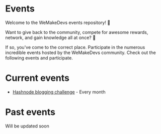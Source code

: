 # Events

Welcome to the WeMakeDevs events repository! :raised_hands:


Want to give back to the community, compete for awesome rewards, network, and gain knowledge all at once? :gift:


If so, you've come to the correct place. Participate in the numerous incredible events hosted by the WeMakeDevs community.
Check out the following events and participate. 

# Current events

- [Hashnode blogging challenge](./hashnode/README.md) - Every month

# Past events

Will be updated soon

